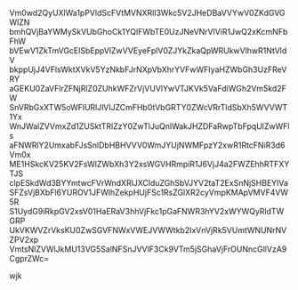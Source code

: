 Vm0wd2QyUXlWa1pPVldScFVtMVNXRll3Wkc5V2JHeDBaVVYwV0ZKdGVGWlZN
bmhQVjBaYWMySkVUbGhoCk1YQlFWbTE0UzJNeVNrVlViR1JwQ2xKcmNFbFhW
bVEwV1ZkTmVGcElSbEppVlZwVVEyeFplV0ZJYkZkaQpWRUkwVlhwR1NtVldV
bkppUjJ4VFlsWktXVkV5YzNkbFJrNXpVbXhrYVFwWFIyaHZWbGh3UzFReVRY
aGEKU0ZaVFlrZFNjRlZ0ZUhkWFZrVjVUVlYwVTJKVk5VaFdiWGh2Vm5kd2FW
SnVRbGxXTW5oWFlURlJlVlJZCmFHb0tVbGRTY0ZWcVRrTldSbXh5WVVWT1Yx
WnJWalZVVmxZd1ZUSktTRlZzY0ZwTlJuQnlWakJHZDFaRwpTbFpqUlZwWFls
aFNWRlY2UmxabFJsSnlDbHBHVVV0WmJYUjNWMFpzY2xwR1RtcFNiR3d6Vm0x
ME1HSkcKV25KV2FsWlZWbXh3Y2xsWGVHRmpiR1J6VjJ4a2FWZEhhRTFXYTJS
clpESkdWd3BYYmtwcFVrWndXRlJXClduZGhSbVJYV2taT2ExSnNjSHBEYlVa
SFZsVjBXbFl6YUROV1JFWlhZekpHUjFSc1RsZGlXR2cyVmpKMApVMVF4VW5R
S1UydG9iRkpGV2xsV01HaERaV3hhVjFkc1pGaFNWR3hYV2xWYWQyRldTWGRP
UkVKWVZrVksKU0ZwSGVFNWxVWEJVWWtkb2IxVnVjRk5VUmtWNUNrNVZPV2xp
VmtsNlZVWlJkMU13VG5SalNFSnJVVlF3Ck9VTm5jSGhaVjFrOUNncGllVzA9
CgprZWc=

wjk